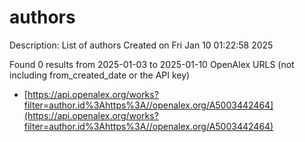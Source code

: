 # authors
Description: List of authors
Created on Fri Jan 10 01:22:58 2025

Found 0 results from 2025-01-03 to 2025-01-10
OpenAlex URLS (not including from_created_date or the API key)
- [https://api.openalex.org/works?filter=author.id%3Ahttps%3A//openalex.org/A5003442464](https://api.openalex.org/works?filter=author.id%3Ahttps%3A//openalex.org/A5003442464)


